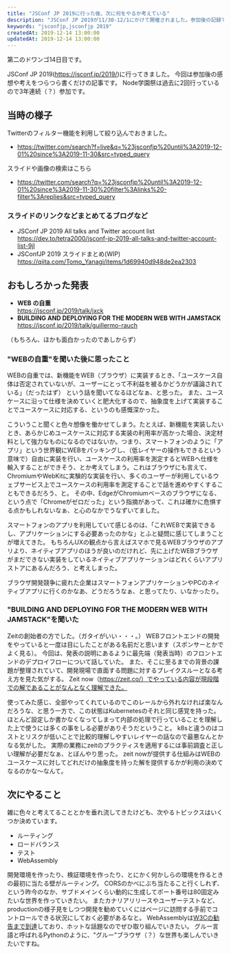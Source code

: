 ```yaml
---
title: "JSConf JP 2019に行った後、次に何をやるか考えている"
description: "JSConf JP 2019が11/30-12/1にかけて開催されました。参加後の記録です。"
keywords: "jsconfjp,jsconfjp 2019"
createdAt: 2019-12-14 13:00:00
updatedAt: 2019-12-14 13:00:00
---
```


第二のドワンゴ14日目です。

JSConf JP 2019(https://jsconf.jp/2019/)に行ってきました。
今回は参加後の感想や考えをつらつら書くだけの記事です。
Node学園祭は過去に2回行っているので3年連続（？）参加です。

## 当時の様子

Twitterのフィルター機能を利用して絞り込んでおきました。

* https://twitter.com/search?f=live&q=%23jsconfjp%20until%3A2019-12-01%20since%3A2019-11-30&src=typed_query

スライドや画像の検索はこちら

* https://twitter.com/search?q=%23jsconfjp%20until%3A2019-12-01%20since%3A2019-11-30%20filter%3Alinks%20-filter%3Areplies&src=typed_query

### スライドのリンクなどまとめてるブログなど

* JSConf JP 2019 All talks and Twitter account list<br />
  https://dev.to/tetra2000/jsconf-jp-2019-all-talks-and-twitter-account-list-9jl
* JSConfJP 2019 スライドまとめ(WIP)<br />
  https://qiita.com/Tomo_Yanagi/items/1d69940d948de2ea2303

## おもしろかった発表

- **WEB の自重**<br />
  https://jsconf.jp/2019/talk/jxck
- **BUILDING AND DEPLOYING FOR THE MODERN WEB WITH JAMSTACK**<br />
  https://jsconf.jp/2019/talk/guillermo-rauch

（もちろん、ほかも面白かったのであしからず）

### "WEBの自重"を聞いた後に思ったこと

WEBの自重では、新機能をWEB（ブラウザ）に実装するとき、「ユースケース自体は否定されていないが、ユーザーにとって不利益を被るかどうかが議論されている」（だったはず）
という話を聞いてなるほどなぁ、と思った。
また、ユースケースに沿って仕様を決めていくと肥大化するので、抽象度を上げて実装することでユースケースに対応する、というのも感慨深かった。

こういうこと聞くと色々想像を働かせてしまう。たとえば、新機能を実装したいとき、あらかじめユースケースに対応する実装の利用率が高かった場合、決定材料として強力なものになるのではないか。つまり、スマートフォンのように「アプリ」という世界観にWEBをパッキングし、（低レイヤーの操作もできるという意味で）自由に実装を行い、ユースケースの利用率を測定するとWEBへ仕様を輸入することができそう、とか考えてしまう。これはブラウザにも言えて、ChromiumやWebKitに実験的な実装を行い、多くのユーザーが利用しているウェブサービス上でユースケースの利用率を測定することで話を進めやすくすることもできるだろう、と。
その中、EdgeがChromiumベースのブラウザになる、という点で「Chromeがゼロだった」という指摘があって、これは確かに危惧する点かもしれないなぁ、と心のなかでうなずいてました。

スマートフォンのアプリを利用していて感じるのは、「これWEBで実装できるし、アプリケーションにする必要あったのかな」とふと疑問に感じてしまうことが増えてきた。
もちろんUXの観点から言えばスマホで見るWEBブラウザのアプリより、ネイティブアプリのほうが良いのだけれど、先に上げたWEBブラウザがまだできない実装をしているネイティブアプリケーションはどれくらいアプリストアにあるんだろう、と考えしまった。

ブラウザ開発競争に疲れた企業はスマートフォンアプリケーションやPCのネイティブアプリに行くのかなあ、どうだろうなぁ、と思ってたり、いなかったり。

### "BUILDING AND DEPLOYING FOR THE MODERN WEB WITH JAMSTACK"を聞いた

Zeitの創始者の方でした。（ガタイがいい・・・。）
WEBフロントエンドの開発をやっていると一度は目にしたことがある名前だと思います（スポンサーとかでよく見る）。
今回は、発表の説明にあるように最先端（発表当時）のフロントエンドのデプロイフローについて話していた。
また、そこに至るまでの背景の課題が整理されていて、開発現場で直面する問題に対するブレイクスルーとなる考え方を見た気がする。
Zeit now（https://zeit.co/）でやっている内容が現段階での解であることがなんとなく理解できた。

使ってみた感じ、全部やってくれているのでこのレールから外れなければ楽なんだろうな、と思う一方で、この状態はKubernetesのそれと同じ感覚を持った。
ほとんど設定しか書かなくなってしまって内部の処理で行っていることを理解した上で使うには多くの事をしる必要がありそうだということ。
k8sと違うのはコストとリスクが低いことで比較的理解しやすいレイヤーの話なので最悪なんとかなる気がした。
実際の業務にzeitのプラクティスを適用するには事前調査と正しい理解が必要だなぁ、とぼんやり思った。
zeit nowが提供する仕組みはWEBのユースケースに対してどれだけの抽象度を持った解を提供するかが利用の決めてなるのかな〜なんて。

## 次にやること

雑に色々と考えてることとかを垂れ流してきたけども、次やるトピックスはいくつか決めています。

* ルーティング
* ロードバランス
* テスト
* WebAssembly

開発環境を作ったり、検証環境を作ったり、とにかく何かしらの環境を作るときの最初に当たる壁がルーティング。
CORSのかべにぶち当たること行くしれず、という昨今のなか、サブドメインくらい動的に生成してポート番号は80固定みたいな世界を作っていきたい。
またカナリアリリースやユーザーテストなど、productionの様子見をしつつ開発を勧めていくにはページに訪問する手前でコントロールできる状況にしておく必要があるなと。
WebAssemblyは[W3Cの勧告まで到達](https://www.publickey1.jp/blog/19/webassemblyw3cwebassembly_core_specification_webassembly_web_apiwebassembly_javascript_interface_3.html)しており、ホットな話題なのでぜひ取り組んでいきたい。
グルー言語と呼ばれるPythonのように、"グルー"ブラウザ（？）な世界も楽しんでいきたいですね。

